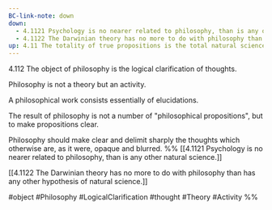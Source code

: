 ```yaml
---
BC-link-note: down
down:
  - 4.1121 Psychology is no nearer related to philosophy, than is any other natural science.
  - 4.1122 The Darwinian theory has no more to do with philosophy than has any other hypothesis of natural science.
up: 4.11 The totality of true propositions is the total natural science (or the totality of the natural sciences).
---
```

4.112 The object of philosophy is the logical clarification of thoughts.

Philosophy is not a theory but an activity.

A philosophical work consists essentially of elucidations.

The result of philosophy is not a number of "philosophical propositions", but to make propositions clear.

Philosophy should make clear and delimit sharply the thoughts which otherwise are, as it were, opaque and blurred.
%%
[[4.1121 Psychology is no nearer related to philosophy, than is any other natural science.]]

[[4.1122 The Darwinian theory has no more to do with philosophy than has any other hypothesis of natural science.]]

#object #Philosophy #LogicalClarification #thought #Theory #Activity %%